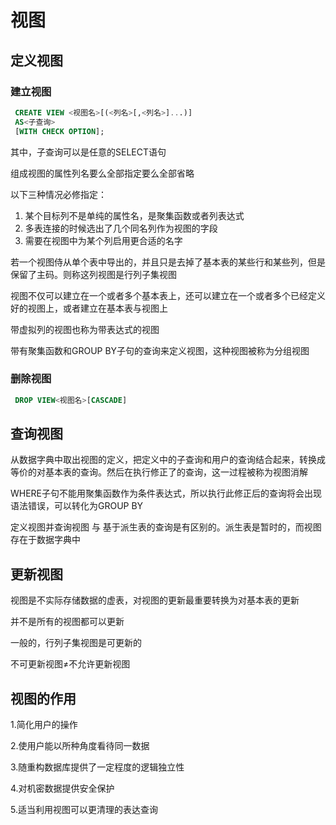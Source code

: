 # 视图


## **定义视图**

### **建立视图**

```sql
 CREATE VIEW <视图名>[(<列名>[,<列名>]...)]
 AS<子查询>
 [WITH CHECK OPTION];
```

其中，子查询可以是任意的SELECT语句

组成视图的属性列名要么全部指定要么全部省略

以下三种情况必修指定：

1. 某个目标列不是单纯的属性名，是聚集函数或者列表达式
2. 多表连接的时候选出了几个同名列作为视图的字段
3. 需要在视图中为某个列启用更合适的名字

若一个视图侍从单个表中导出的，并且只是去掉了基本表的某些行和某些列，但是保留了主码。则称这列视图是行列子集视图

视图不仅可以建立在一个或者多个基本表上，还可以建立在一个或者多个已经定义好的视图上，或者建立在基本表与视图上

带虚拟列的视图也称为带表达式的视图

带有聚集函数和GROUP BY子句的查询来定义视图，这种视图被称为分组视图

### **删除视图**

```sql
 DROP VIEW<视图名>[CASCADE]
```

## **查询视图**

从数据字典中取出视图的定义，把定义中的子查询和用户的查询结合起来，转换成等价的对基本表的查询。然后在执行修正了的查询，这一过程被称为视图消解

WHERE子句不能用聚集函数作为条件表达式，所以执行此修正后的查询将会出现语法错误，可以转化为GROUP BY

定义视图并查询视图 与 基于派生表的查询是有区别的。派生表是暂时的，而视图存在于数据字典中

## **更新视图**

视图是不实际存储数据的虚表，对视图的更新最重要转换为对基本表的更新

并不是所有的视图都可以更新

一般的，行列子集视图是可更新的

不可更新视图≠不允许更新视图

## **视图的作用**

1.简化用户的操作

2.使用户能以所种角度看待同一数据

3.随重构数据库提供了一定程度的逻辑独立性

4.对机密数据提供安全保护

5.适当利用视图可以更清理的表达查询
